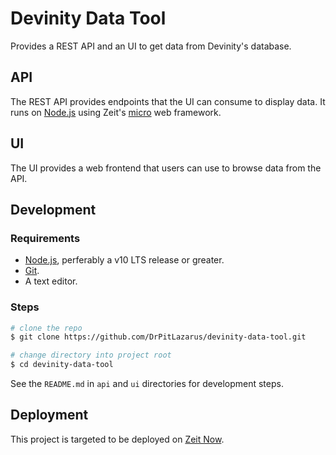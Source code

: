 # Devinity Data Tool

Provides a REST API and an UI to get data from Devinity's database. 

## API

The REST API provides endpoints that the UI can consume to display data. 
It runs on [Node.js](https://nodejs.org) using Zeit's [micro](https://github.com/zeit/micro) web framework.

## UI

The UI provides a web frontend that users can use to browse data from the API.

## Development

### Requirements

- [Node.js](https://nodejs.org), perferably a v10 LTS release or greater.
- [Git](https://git-scm.org).
- A text editor.

### Steps

```bash
# clone the repo
$ git clone https://github.com/DrPitLazarus/devinity-data-tool.git

# change directory into project root
$ cd devinity-data-tool
```

See the `README.md` in `api` and `ui` directories for development steps.

## Deployment

This project is targeted to be deployed on [Zeit Now](https://zeit.co/now).


